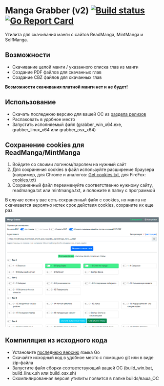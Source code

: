 # Manga Grabber (v2) [![Build status](https://api.travis-ci.com/lirix360/ReadmangaGrabber.svg?branch=master)](https://travis-ci.com/github/lirix360/ReadmangaGrabber) [![Go Report Card](https://img.shields.io/badge/go%20report-A+-brightgreen.svg?style=flat)](https://goreportcard.com/report/github.com/lirix360/readmangagrabber)

Утилита для скачивания манги с сайтов ReadManga, MintManga и SelfManga.

## Возможности

* Скачивание целой манги / указанного списка глав из манги
* Создание PDF файлов для скачанных глав
* Создание CBZ файлов для скачанных глав

**Возможности скачивания платной манги нет и не будет!**

## Использование

* Скачать последнюю версию для вашей ОС из [раздела релизов](https://github.com/lirix360/ReadmangaGrabber/releases/latest)
* Распаковать в удобное место
* Запустить исполняемый файл (grabber_win_x64.exe, grabber_linux_x64 или grabber_osx_x64)

## Сохранение cookies для ReadManga/MintManga

1. Войдите со своими логином/паролем на нужный сайт
2. Для сохранения cookies в файл используйте расширение браузера (например, для Chrome и аналогов: [Get cookies.txt](https://chrome.google.com/webstore/detail/get-cookiestxt/bgaddhkoddajcdgocldbbfleckgcbcid), для FireFox: [cookies.txt](https://addons.mozilla.org/ru/firefox/addon/cookies-txt/))
3. Сохраненный файл переименуйте соответственно нужному сайту, readmanga.txt или mintmanga.txt, и положите в папку с программой

В случае если у вас есть сохраненный файл с cookies, но манга не скачивается вероятно истек срок действия cookies, сохраните их еще раз.

![Интерфейс](https://raw.githubusercontent.com/lirix360/ReadmangaGrabber/gh-pages/screenshot-v2.png)

## Компиляция из исходного кода

* Установите [последнюю версию](https://go.dev/dl) языка Go
* Скачайте исходный код в удобное место с помощью git или в виде zip-файла
* Запустите файл сборки соответствующий вашей ОС (build_win.bat, build_linux.sh или build_osx.sh)
* Скомпилированная версия утилиты появится в папке builds/ваша_ОС